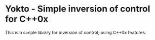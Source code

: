 # Yokto - Simple inversion of control for C++0x

This is a simple library for inversion of control, using C++0x features.
